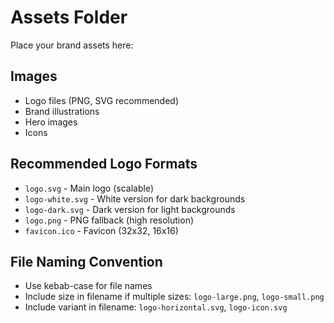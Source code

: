 # Assets Folder

Place your brand assets here:

## Images
- Logo files (PNG, SVG recommended)
- Brand illustrations
- Hero images
- Icons

## Recommended Logo Formats
- `logo.svg` - Main logo (scalable)
- `logo-white.svg` - White version for dark backgrounds
- `logo-dark.svg` - Dark version for light backgrounds
- `logo.png` - PNG fallback (high resolution)
- `favicon.ico` - Favicon (32x32, 16x16)

## File Naming Convention
- Use kebab-case for file names
- Include size in filename if multiple sizes: `logo-large.png`, `logo-small.png`
- Include variant in filename: `logo-horizontal.svg`, `logo-icon.svg`